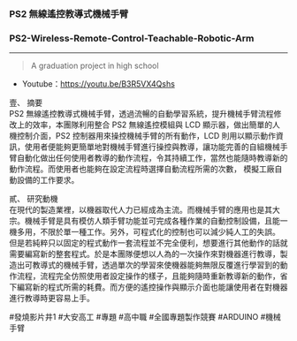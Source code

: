 ### PS2 無線遙控教導式機械手臂
### PS2-Wireless-Remote-Control-Teachable-Robotic-Arm
---
> A graduation project in high school

- Youtube：https://youtu.be/B3R5VX4Qshs    

壹、 摘要    
 PS2 無線遙控教導式機械手臂，透過流暢的自動學習系統，提升機械手臂流程修改上的效率，本團隊利用整合 PS2 無線遙控模組與 LCD 顯示器，做出簡單的人機控制介面，PS2 控制器用來操控機械手臂的所有動作，LCD 則用以顯示動作資訊，使用者便能夠更簡單地對機械手臂進行操控與教導，讓功能完善的自組機械手臂自動化做出任何使用者教導的動作流程，令其持續工作，當然也能隨時教導新的動作流程。而使用者也能夠在設定流程時選擇自動流程所需的次數， 模擬工廠自動設備的工作要求。    
 
 
貳、 研究動機    
在現代的製造業裡，以機器取代人力已經成為主流。而機械手臂的應用也是其大宗。機械手臂是具有模仿人類手臂功能並可完成各種作業的自動控制設備，且能一機多用，不限於單一種工作。另外，可程式化的控制也可以減少純人工的失誤。 但是若純粹只以固定的程式動作一套流程並不完全便利，想要進行其他動作的話就需要編寫新的整套程式。於是本團隊便想以人為的一次操作來對機器進行教導，製造出可教導式的機械手臂，透過單次的學習來使機器能夠無限反覆進行學習到的動作流程，流程完全仿照使用者設定操作的樣子，且能夠隨時重新教導新的動作，省下編寫新的程式所需的耗費。而方便的遙控操作與顯示介面也能讓使用者在對機器進行教導時更容易上手。    

#發燒影片井1 #大安高工 #專題 #高中職 #全國專題製作競賽 #ARDUINO #機械手臂
